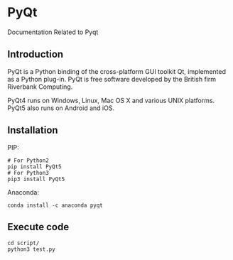 # PyQt

Documentation Related to Pyqt

## Introduction
PyQt is a Python binding of the cross-platform GUI toolkit Qt, implemented as a Python plug-in. PyQt is free software developed by the British firm Riverbank Computing.

PyQt4 runs on Windows, Linux, Mac OS X and various UNIX platforms. PyQt5 also runs on Android and iOS.


## Installation

PIP:
```
# For Python2
pip install PyQt5
# For Python3
pip3 install PyQt5
```


Anaconda:
```
conda install -c anaconda pyqt 
```

## Execute code

```
cd script/
python3 test.py
```
